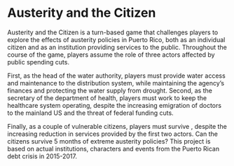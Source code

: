 # Austerity and the Citizen

Austerity and the Citizen is a turn-based game that challenges players to explore the effects of austerity
policies in Puerto Rico, both as an individual citizen and as an institution providing services to the public.
Throughout the course of the game, players assume the role of three actors affected by public spending cuts.


First, as the head of the water authority, players must provide water access and maintenance to the distribution
system, while maintaining the agency’s finances and protecting the water supply from drought. Second, as the
secretary of the department of health, players must work to keep the healthcare system operating, despite the
increasing emigration of doctors to the mainland US and the threat of federal funding cuts. 


Finally, as a couple of vulnerable citizens, players must survive , despite the increasing reduction in services provided by the first two actors. Can the citizens survive 5 months of extreme austerity policies? This project is based on actual
institutions, characters and events from the Puerto Rican debt crisis in 2015-2017.
